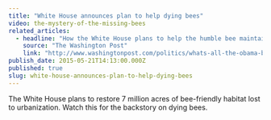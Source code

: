 ```yaml
---
title: "White House announces plan to help dying bees"
video: the-mystery-of-the-missing-bees
related_articles:
  - headline: "How the White House plans to help the humble bee maintain its buzz"
    source: "The Washington Post"
    link: "http://www.washingtonpost.com/politics/whats-all-the-obama-buzz-about-bees/2015/05/18/5ebd1580-fd6a-11e4-805c-c3f407e5a9e9_story.html"
publish_date: 2015-05-21T14:13:00.000Z
published: true
slug: white-house-announces-plan-to-help-dying-bees
---
```

The White House plans to restore 7 million acres of bee-friendly habitat lost to urbanization. Watch this for the backstory on dying bees.

